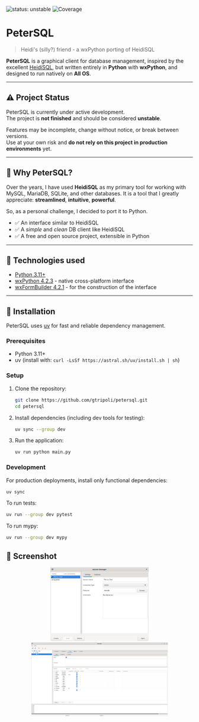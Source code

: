 ![status: unstable](https://img.shields.io/badge/status-unstable-orange)
![Coverage](https://img.shields.io/badge/coverage-44%25-brightgreen)

# PeterSQL

> Heidi's (silly?) friend - a wxPython porting of HeidiSQL

**PeterSQL** is a graphical client for database management, inspired by the
excellent [HeidiSQL](https://www.heidisql.com/), but written entirely in **Python** with **wxPython**, and designed to
run natively on **All OS**.

---

## ⚠️ Project Status

PeterSQL is currently under active development.  
The project is **not finished** and should be considered **unstable**.

Features may be incomplete, change without notice, or break between versions.  
Use at your own risk and **do not rely on this project in production environments** yet.

---

## 🧭 Why PeterSQL?

Over the years, I have used **HeidiSQL** as my primary tool for working with MySQL, MariaDB, SQLite, and other
databases. It is a tool that I greatly appreciate: **streamlined**, **intuitive**, **powerful**.

So, as a personal challenge, I decided to port it to Python.

- ✅ An interface similar to HeidiSQL
- ✅ A *simple* and *clean* DB client like HeidiSQL
- ✅ A free and open source project, extensible in Python

---

## 🔧 Technologies used

- [Python 3.11+](https://www.python.org/)
- [wxPython 4.2.3](https://wxpython.org/) - native cross-platform interface
- [wxFormBuilder 4.2.1](https://github.com/wxFormBuilder/wxFormBuilder) - for the construction of the interface
---

## 🚀 Installation

PeterSQL uses [uv](https://github.com/astral-sh/uv) for fast and reliable dependency management.

### Prerequisites

- Python 3.11+
- uv (install with: `curl -LsSf https://astral.sh/uv/install.sh | sh`)

### Setup

1. Clone the repository:
   ```bash
   git clone https://github.com/gtripoli/petersql.git
   cd petersql
   ```

2. Install dependencies (including dev tools for testing):
   ```bash
   uv sync --group dev
   ```

3. Run the application:
   ```bash
   uv run python main.py
   ```

### Development

For production deployments, install only functional dependencies:
```bash
uv sync
```

To run tests:
```bash
uv run --group dev pytest
```

To run mypy:
```bash
uv run --group dev mypy
```

## 📸 Screenshot
<p align="center">
  <img src="screenshot/session_manager.png" alt="Session Manager" height="200"/>
  <img src="screenshot/main_frame.png" alt="Main Frame" height="200"/>
</p>